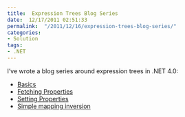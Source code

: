 ```yaml
---
title:  Expression Trees Blog Series
date:  12/17/2011 02:51:33
permalink:  "/2011/12/16/expression-trees-blog-series/"
categories:
- Solution
tags:
- .NET
---
```

I’ve wrote a blog series around expression trees in .NET 4.0:
<ul>
	<li><a href="http://vincentlauzon.wordpress.com/2011/06/08/expression-trees-part-1-basics/">Basics</a></li>
	<li><a href="http://vincentlauzon.wordpress.com/2011/06/13/expression-trees-part-2-fetching-properties/">Fetching Properties</a></li>
	<li><a href="http://vincentlauzon.wordpress.com/2011/06/16/expression-trees-part-3-setting-properties/">Setting Properties</a></li>
	<li><a href="http://vincentlauzon.wordpress.com/2011/06/25/expression-trees-part-4-simple-mapping-inversion/">Simple mapping inversion</a></li>
</ul>